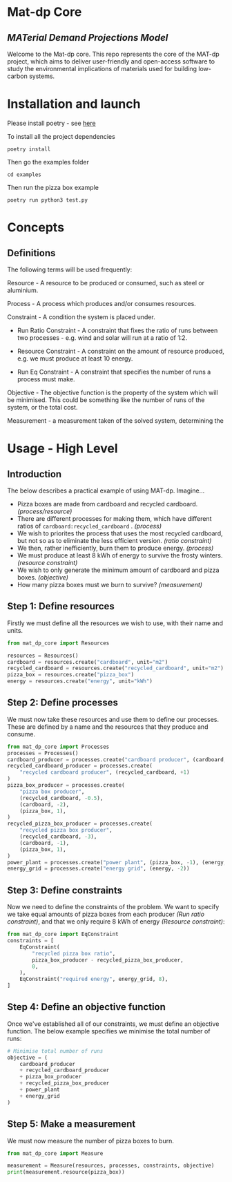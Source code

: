 # Mat-dp Core
## *MATerial Demand Projections Model*

Welcome to the Mat-dp core. This repo represents the core of the MAT-dp project, which aims to deliver user-friendly and open-access software to study the environmental implications of materials used for building low-carbon systems. 

# Installation and launch

Please install poetry - see [here](https://github.com/python-poetry/poetry)

To install all the project dependencies

`poetry install`

Then go the examples folder

`cd examples`

Then run the pizza box example

`poetry run python3 test.py`

# Concepts

## Definitions

The following terms will be used frequently:

Resource - A resource to be produced or consumed, such as steel or aluminium.

Process - A process which produces and/or consumes resources.

Constraint - A condition the system is placed under.

* Run Ratio Constraint - A constraint that fixes the ratio of runs between two processes - e.g. wind and solar will run at a ratio of 1:2.

* Resource Constraint - A constraint on the amount of resource produced, e.g. we must produce at least 10 energy.

* Run Eq Constraint - A constraint that specifies the number of runs a process must make.

Objective - The objective function is the property of the system which will be minimised. This could be something like the number of runs of the system, or the total cost.

Measurement - a measurement taken of the solved system, determining the 

# Usage - High Level

## Introduction

The below describes a practical example of using MAT-dp. Imagine...

* Pizza boxes are made from cardboard and recycled cardboard. *(process/resource)*
* There are different processes for making them, which have different ratios of `cardboard:recycled_cardboard` . *(process)*
* We wish to priorites the process that uses the most recycled cardboard, but not so as to eliminate the less efficient version. *(ratio constraint)*
* We then, rather inefficiently, burn them to produce energy. *(process)*
* We must produce at least 8 kWh of energy to survive the frosty winters. *(resource constraint)*
* We wish to only generate the minimum amount of cardboard and pizza boxes. *(objective)*
* How many pizza boxes must we burn to survive? *(measurement)*
## Step 1: Define resources

Firstly we must define all the resources we wish to use, with their name and units.

```py
from mat_dp_core import Resources

resources = Resources()
cardboard = resources.create("cardboard", unit="m2")
recycled_cardboard = resources.create("recycled_cardboard", unit="m2")
pizza_box = resources.create("pizza_box")
energy = resources.create("energy", unit="kWh")
```

## Step 2: Define processes

We must now take these resources and use them to define our processes. These are defined by a name and the resources that they produce and consume.

```py
from mat_dp_core import Processes
processes = Processes()
cardboard_producer = processes.create("cardboard producer", (cardboard, +1))
recycled_cardboard_producer = processes.create(
    "recycled cardboard producer", (recycled_cardboard, +1)
)
pizza_box_producer = processes.create(
    "pizza box producer",
    (recycled_cardboard, -0.5),
    (cardboard, -2),
    (pizza_box, 1),
)
recycled_pizza_box_producer = processes.create(
    "recycled pizza box producer",
    (recycled_cardboard, -3),
    (cardboard, -1),
    (pizza_box, 1),
)
power_plant = processes.create("power plant", (pizza_box, -1), (energy, 4))
energy_grid = processes.create("energy grid", (energy, -2))
```



## Step 3: Define constraints

Now we need to define the constraints of the problem. We want to specify we take equal amounts of pizza boxes from each producer *(Run ratio constraint)*, and that we only require 8 kWh of energy *(Resource constraint)*:

```py
from mat_dp_core import EqConstraint
constraints = [
    EqConstraint(
        "recycled pizza box ratio",
        pizza_box_producer - recycled_pizza_box_producer,
        0,
    ),
    EqConstraint("required energy", energy_grid, 8),
]
```

## Step 4: Define an objective function

Once we've established all of our constraints, we must define an objective function. The below example specifies we minimise the total number of runs:

```py
# Minimise total number of runs
objective = (
    cardboard_producer
    + recycled_cardboard_producer
    + pizza_box_producer
    + recycled_pizza_box_producer
    + power_plant
    + energy_grid
)
```

## Step 5: Make a measurement

We must now measure the number of pizza boxes to burn.

```py
from mat_dp_core import Measure

measurement = Measure(resources, processes, constraints, objective)
print(measurement.resource(pizza_box))
```
